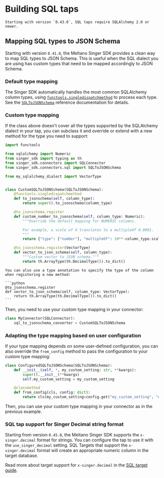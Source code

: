 # Building SQL taps

```{warning}
Starting with version `0.43.0`, SQL taps require SQLAlchemy 2.0 or newer.
```

## Mapping SQL types to JSON Schema

Starting with version `0.41.0`, the Meltano Singer SDK provides a clean way to map SQL types to JSON Schema. This is useful when the SQL dialect you are using has custom types that need to be mapped accordingly to JSON Schema.

### Default type mapping

The Singer SDK automatically handles the most common SQLAlchemy column types, using [`functools.singledispatchmethod`](inv:python:py:class:#functools.singledispatchmethod) to process each type. See the [`SQLToJSONSchema`](connectors.sql.SQLToJSONSchema) reference documentation for details.

### Custom type mapping

If the class above doesn't cover all the types supported by the SQLAlchemy dialect in your tap, you can subclass it and override or extend with a new method for the type you need to support:

```python
import functools

from sqlalchemy import Numeric
from singer_sdk import typing as th
from singer_sdk.connectors import SQLConnector
from singer_sdk.connectors.sql import SQLToJSONSchema

from my_sqlalchemy_dialect import VectorType


class CustomSQLToJSONSchema(SQLToJSONSchema):
    @functools.singledispatchmethod
    def to_jsonschema(self, column_type):
        return super().to_jsonschema(column_type)

    @to_jsonschema.register
    def custom_number_to_jsonschema(self, column_type: Numeric):
        """Override the default mapping for NUMERIC columns.

        For example, a scale of 4 translates to a multipleOf 0.0001.
        """
        return {"type": ["number"], "multipleOf": 10**-column_type.scale}

    @to_jsonschema.register(VectorType)
    def vector_to_json_schema(self, column_type):
        """Custom vector to JSON schema."""
        return th.ArrayType(th.DecimalType()).to_dict()
```

````{tip}
You can also use a type annotation to specify the type of the column when registering a new method:

```python
@to_jsonschema.register
def vector_to_json_schema(self, column_type: VectorType):
    return th.ArrayType(th.DecimalType()).to_dict()
```
````

Then, you need to use your custom type mapping in your connector:

```python
class MyConnector(SQLConnector):
    sql_to_jsonschema_converter = CustomSQLToJSONSchema
```

### Adapting the type mapping based on user configuration

If your type mapping depends on some user-defined configuration, you can also override the `from_config` method to pass the configuration to your custom type mapping:

```python
class ConfiguredSQLToJSONSchema(SQLToJSONSchema):
    def __init__(self, *, my_custom_setting: str, **kwargs):
        super().__init__(**kwargs)
        self.my_custom_setting = my_custom_setting

    @classmethod
    def from_config(cls, config: dict):
        return cls(my_custom_setting=config.get("my_custom_setting", "default_value"))
```

Then, you can use your custom type mapping in your connector as in the previous example.

### SQL tap support for Singer Decimal string format

Starting from version `0.45.0`, the Meltano Singer SDK supports the `x-singer.decimal` format for strings. You can configure the tap to use it with the `use_singer_decimal` setting. SQL Targets that support the `x-singer.decimal` format will create an appropriate numeric column in the target database.

Read more about target support for `x-singer.decimal` in the [SQL target guide](./sql-target.md#sql-target-support-for-singer-decimal-string-format).
